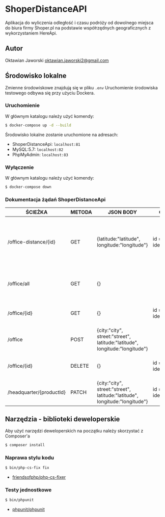 # ShoperDistanceAPI
Aplikacja do wyliczenia odległość i czasu podróży od dowolnego miejsca do biura firmy Shoper.pl na podstawie współrzędnych geograficznych
z wykorzystaniem HereApi.

## Autor
Oktawian Jaworski
oktawian.jaworski2@gmail.com

## Środowisko lokalne
Zmienne środowiskowe znajdują się w pliku `.env`
Uruchomienie środowiska testowego odbywa się przy użyciu Dockera.

### Uruchomienie
W głównym katalogu należy użyć komendy:
```bash
$ docker-compose up -d --build
```

Środowisko lokalne zostanie uruchomione na adresach:
- ShoperDistanceApi: `localhost:81`
- MySQL:5.7: `localhost:82`
- PhpMyAdmin: `localhost:83`

### Wyłączenie
W głównym katalogu należy użyć komendy:
```bash
$ docker-compose down
```

### Dokumentacja żądań ShoperDistanceApi

|           ŚCIEŻKA        |  METODA |                                  JSON BODY                               |         QUERY       |                     OPIS
|--------------------------|---------|--------------------------------------------------------------------------|---------------------|--------------------------------------------------
| /office-distance/{id}    |  GET    |               {latitude:"latitude", longitude:"longitude"}               |  id = identyfikator |Wyliczenie odległości i czasu podróży od dowolnego miejsca do biura firmy Shoper.pl
| /office/all              |  GET    |                                     {}                                   |                     |Pobranie wszystkich biur zapisanych w bazie danych
| /office/{id}             |  GET    |                                     {}                                   |  id = identyfikator |Pobranie biura na podstawie identyfikatora
| /office                  |  POST   |{city:"city", street:"street", latitude:"latitude", longitude:"longitude"}|                     |Dodanie nowego adresu biura
| /office/{id}             |  DELETE |                                     {}                                   |  id = identyfikator |Usunięcie adresu biura na podstawie identyfikatora
| /headquarter/{productId} |  PATCH  |{city:"city", street:"street", latitude:"latitude", longitude:"longitude"}|  id = identyfikator |Edycja adresu już isniejącego biura

## Narzędzia - biblioteki deweloperskie
Aby użyć narzędzi deweloperskich na początku należy skorzystać z Composer'a
```bash
$ composer install
```

### Naprawa stylu kodu
```bash
$ bin/php-cs-fix fix
```
- [friendsofphp/php-cs-fixer](https://packagist.org/packages/friendsofphp/php-cs-fixer)

### Testy jednostkowe
```bash
$ bin/phpunit
```
- [phpunit/phpunit](https://packagist.org/packages/phpunit/phpunit)
